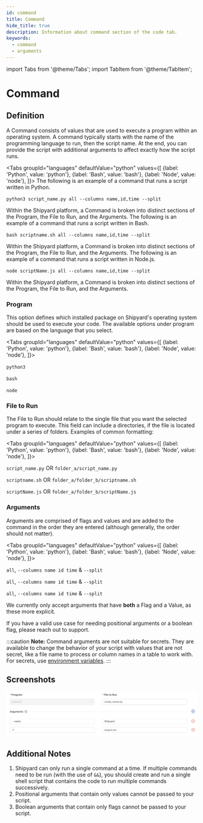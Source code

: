 ```yaml
---
id: command
title: Command
hide_title: true
description: Information about command section of the code tab.
keywords:
  - command
  - arguments
---
```


import Tabs from '@theme/Tabs';
import TabItem from '@theme/TabItem';

# Command

## Definition

A Command consists of values that are used to execute a program within an operating system. A command typically starts with the name of the programming language to run, then the script name. At the end, you can provide the script with additional arguments to affect exactly how the script runs.

<Tabs
groupId="languages"
defaultValue="python"
values={[
{label: 'Python', value: 'python'},
{label: 'Bash', value: 'bash'},
{label: 'Node', value: 'node'},
]}>
<TabItem value="python">
The following is an example of a command that runs a script written in Python.

```text
python3 script_name.py all --columns name,id,time --split
```

Within the Shipyard platform, a Command is broken into distinct sections of the Program, the File to Run, and the Arguments.
</TabItem>
<TabItem value="bash">
The following is an example of a command that runs a script written in Bash.

```text
bash scriptname.sh all --columns name,id,time --split
```

Within the Shipyard platform, a Command is broken into distinct sections of the Program, the File to Run, and the Arguments.
</TabItem>
<TabItem value="node">
The following is an example of a command that runs a script written in Node.js.

```text
node scriptName.js all --columns name,id,time --split
```

Within the Shipyard platform, a Command is broken into distinct sections of the Program, the File to Run, and the Arguments.
</TabItem>
</Tabs>

### Program <a id="program"></a>

This option defines which installed package on Shipyard's operating system should be used to execute your code. The available options under program are based on the language that you select.

<Tabs
groupId="languages"
defaultValue="python"
values={[
{label: 'Python', value: 'python'},
{label: 'Bash', value: 'bash'},
{label: 'Node', value: 'node'},
]}>
<TabItem value="python">

`python3`
</TabItem>
<TabItem value="bash">

`bash`
</TabItem>
<TabItem value="node">

`node`
</TabItem>
</Tabs>

### File to Run <a id="file-to-run"></a>

The File to Run should relate to the single file that you want the selected program to execute. This field can include a directories, if the file is located under a series of folders. Examples of common formatting:

<Tabs
groupId="languages"
defaultValue="python"
values={[
{label: 'Python', value: 'python'},
{label: 'Bash', value: 'bash'},
{label: 'Node', value: 'node'},
]}>
<TabItem value="python">

`script_name.py`
OR
`folder_a/script_name.py`
</TabItem>
<TabItem value="bash">

`scriptname.sh`
OR
`folder_a/folder_b/scriptname.sh`
</TabItem>
<TabItem value="node">

`scriptName.js`
OR
`folder_a/folder_b/scriptName.js`
</TabItem>
</Tabs>

### Arguments <a id="arguments"></a>

Arguments are comprised of flags and values and are added to the command in the order they are entered \(although generally, the order should not matter\).

<Tabs
groupId="languages"
defaultValue="python"
values={[
{label: 'Python', value: 'python'},
{label: 'Bash', value: 'bash'},
{label: 'Node', value: 'node'},
]}>
<TabItem value="python">

`all`, `--columns name id time` & `--split`
</TabItem>
<TabItem value="bash">

`all`, `--columns name id time` & `--split`
</TabItem>
<TabItem value="node">

`all`, `--columns name id time` & `--split`
</TabItem>
</Tabs>

We currently only accept arguments that have **both** a Flag and a Value, as these more explicit.

If you have a valid use case for needing positional arguments or a boolean flag, please reach out to support.

:::caution
**Note:** Command arguments are not suitable for secrets. They are available to change the behavior of your script with values that are not secret, like a file name to process or column names in a table to work with. For secrets, use [environment variables](../environment-variables/).
:::

## Screenshots

![](../../.gitbook/assets/command.png)

## Additional Notes

1. Shipyard can only run a single command at a time. If multiple commands need to be run \(with the use of `&&`\), you should create and run a single shell script that contains the code to run multiple commands successively.
2. Positional arguments that contain only values cannot be passed to your script.
3. Boolean arguments that contain only flags cannot be passed to your script.
